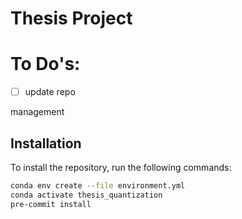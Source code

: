 # Thesis Project

# To Do's:

- [ ] update repo


management 



## Installation

To install the repository, run the following commands:

```bash
conda env create --file environment.yml
conda activate thesis_quantization
pre-commit install
```